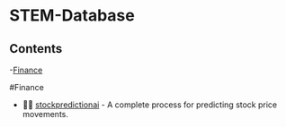 # STEM-Database

## Contents
-[Finance](#finance)


#Finance
- 🌟🌟 [stockpredictionai](https://github.com/borisbanushev/stockpredictionai) - A complete process for predicting stock price movements.

